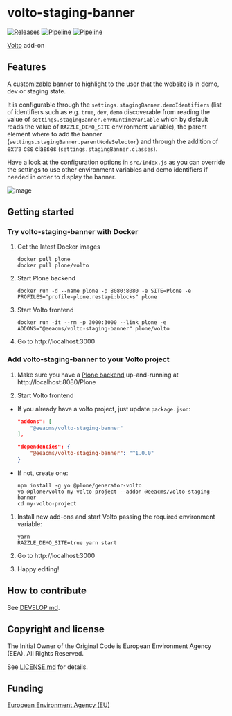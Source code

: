 # volto-staging-banner
[![Releases](https://img.shields.io/github/v/release/eea/volto-staging-banner)](https://github.com/eea/volto-staging-banner/releases)
[![Pipeline](https://ci.eionet.europa.eu/buildStatus/icon?job=volto-addons%2Fvolto-staging-banner%2Fmaster&subject=master)](https://ci.eionet.europa.eu/view/Github/job/volto-addons/job/volto-staging-banner/job/master/display/redirect)
[![Pipeline](https://ci.eionet.europa.eu/buildStatus/icon?job=volto-addons%2Fvolto-staging-banner%2Fdevelop&subject=develop)](https://ci.eionet.europa.eu/view/Github/job/volto-addons/job/volto-staging-banner/job/develop/display/redirect)

[Volto](https://github.com/plone/volto) add-on

## Features

A customizable banner to highlight to the user that the website is in demo, dev
or staging state. 

It is configurable through the `settings.stagingBanner.demoIdentifiers` 
(list of identifiers such as e.g. `true`, `dev`, `demo` discoverable from reading
the value of `settings.stagingBanner.envRuntimeVariable` which by default reads
the value of `RAZZLE_DEMO_SITE` environment variable), the parent element
where to add the banner (`settings.stagingBanner.parentNodeSelector`) and through
the addition of extra css classes (`settings.stagingBanner.classes`).

Have a look at the configuration options in `src/index.js` as you can override
the settings to use other environment variables and demo identifiers if needed
in order to display the banner.

![image](https://user-images.githubusercontent.com/38378382/130647224-754af234-2de8-4d31-8eaa-6fa673df08a4.png)

## Getting started

### Try volto-staging-banner with Docker

1. Get the latest Docker images

   ```
   docker pull plone
   docker pull plone/volto
   ```

1. Start Plone backend
   ```
   docker run -d --name plone -p 8080:8080 -e SITE=Plone -e PROFILES="profile-plone.restapi:blocks" plone
   ```

1. Start Volto frontend

   ```
   docker run -it --rm -p 3000:3000 --link plone -e ADDONS="@eeacms/volto-staging-banner" plone/volto
   ```

1. Go to http://localhost:3000

### Add volto-staging-banner to your Volto project

1. Make sure you have a [Plone backend](https://plone.org/download) up-and-running at http://localhost:8080/Plone

1. Start Volto frontend

* If you already have a volto project, just update `package.json`:

   ```JSON
   "addons": [
       "@eeacms/volto-staging-banner"
   ],

   "dependencies": {
       "@eeacms/volto-staging-banner": "^1.0.0"
   }
   ```

* If not, create one:

   ```
   npm install -g yo @plone/generator-volto
   yo @plone/volto my-volto-project --addon @eeacms/volto-staging-banner
   cd my-volto-project
   ```

1. Install new add-ons and start Volto passing the required environment variable:

   ```
   yarn
   RAZZLE_DEMO_SITE=true yarn start
   ```

1. Go to http://localhost:3000

1. Happy editing!

## How to contribute

See [DEVELOP.md](https://github.com/eea/volto-staging-banner/blob/master/DEVELOP.md).

## Copyright and license

The Initial Owner of the Original Code is European Environment Agency (EEA).
All Rights Reserved.

See [LICENSE.md](https://github.com/eea/volto-staging-banner/blob/master/LICENSE.md) for details.

## Funding

[European Environment Agency (EU)](http://eea.europa.eu)
